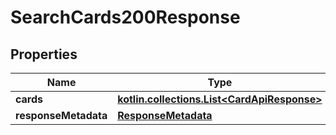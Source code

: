 
# SearchCards200Response

## Properties
Name | Type | Description | Notes
------------ | ------------- | ------------- | -------------
**cards** | [**kotlin.collections.List&lt;CardApiResponse&gt;**](CardApiResponse.md) |  | 
**responseMetadata** | [**ResponseMetadata**](ResponseMetadata.md) |  | 



